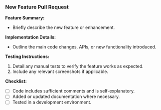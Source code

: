 ### New Feature Pull Request

**Feature Summary:**
- Briefly describe the new feature or enhancement.

**Implementation Details:**
- Outline the main code changes, APIs, or new functionality introduced.

**Testing Instructions:**
1. Detail any manual tests to verify the feature works as expected.
2. Include any relevant screenshots if applicable.

**Checklist:**
- [ ] Code includes sufficient comments and is self-explanatory.
- [ ] Added or updated documentation where necessary.
- [ ] Tested in a development environment.